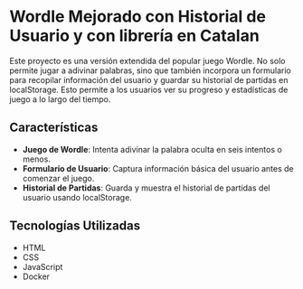 # Wordle Mejorado con Historial de Usuario y con librería en Catalan

Este proyecto es una versión extendida del popular juego Wordle. No solo permite jugar a adivinar palabras, sino que también incorpora un formulario para recopilar información del usuario y guardar su historial de partidas en localStorage. Esto permite a los usuarios ver su progreso y estadísticas de juego a lo largo del tiempo.

## Características

- **Juego de Wordle**: Intenta adivinar la palabra oculta en seis intentos o menos.
- **Formulario de Usuario**: Captura información básica del usuario antes de comenzar el juego.
- **Historial de Partidas**: Guarda y muestra el historial de partidas del usuario usando localStorage.

## Tecnologías Utilizadas

- HTML
- CSS
- JavaScript
- Docker


